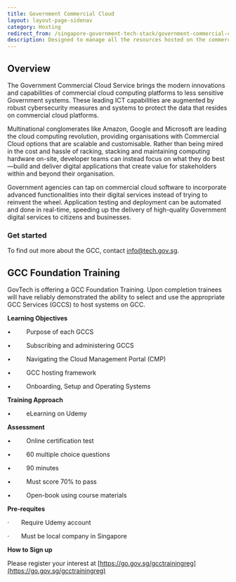 ```yaml
---
title: Government Commercial Cloud
layout: layout-page-sidenav
category: Hosting
redirect_from: /singapore-government-tech-stack/government-commercial-cloud
description: Designed to manage all the resources hosted on the commercial service providers, in the likes of Amazon Web Services (AWS), Microsoft Azure and Google Cloud Platform
---
```


## Overview

The Government Commercial Cloud Service brings the modern innovations and capabilities of commercial cloud computing platforms to less sensitive Government systems. These leading ICT capabilities are augmented by robust cybersecurity measures and systems to protect the data that resides on commercial cloud platforms.

Multinational conglomerates like Amazon, Google and Microsoft are leading the cloud computing revolution, providing organisations with Commercial Cloud options that are scalable and customisable. Rather than being mired in the cost and hassle of racking, stacking and maintaining computing hardware on-site, developer teams can instead focus on what they do best—build and deliver digital applications that create value for stakeholders within and beyond their organisation.

Government agencies can tap on commercial cloud software to incorporate advanced functionalities into their digital services instead of trying to reinvent the wheel. Application testing and deployment can be automated and done in real-time, speeding up the delivery of high-quality Government digital services to citizens and businesses.

### Get started

To find out more about the GCC, contact [info@tech.gov.sg](mailto:info@tech.gov.sg).

GCC Foundation Training
-----------------------

GovTech is offering a GCC Foundation Training. Upon completion trainees will have reliably demonstrated the ability to select and use the appropriate GCC Services (GCCS) to host systems on GCC.

**Learning Objectives**

•         Purpose of each GCCS

•         Subscribing and administering GCCS

•         Navigating the Cloud Management Portal (CMP)

•         GCC hosting framework

•         Onboarding, Setup and Operating Systems  

**Training Approach**

•         eLearning on Udemy


**Assessment**

•         Online certification test

•         60 multiple choice questions

•         90 minutes

•         Must score 70% to pass

•         Open-book using course materials

**Pre-requites**

·       Require Udemy account

·       Must be local company in Singapore

**How to Sign up**

Please register your interest at [https://go.gov.sg/gcctrainingreg](https://go.gov.sg/gcctrainingreg)
